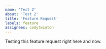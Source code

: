 ```yaml
---
name: 'Test 2'
about: 'Test 2'
title: 'Feature Request'
labels: feature
assignees: codytwinton
---
```


Testing this feature request right here and now.
